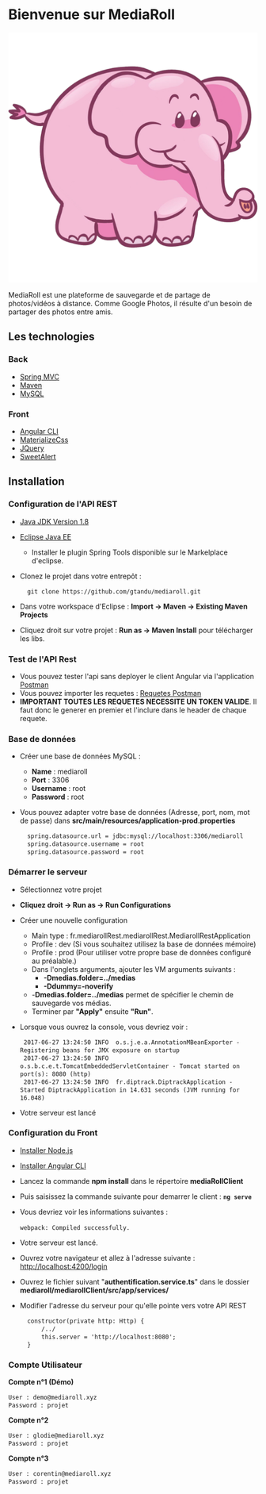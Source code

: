 # Bienvenue sur MediaRoll

![MediaRoll Logo](https://github.com/gtandu/mediaroll/blob/master/mediarollClient/src/assets/img/icon.png)

MediaRoll est une plateforme de sauvegarde et de partage de photos/vidéos à distance.
Comme Google Photos, il résulte d'un besoin de partager des photos entre amis.

##  Les technologies

### Back

* [Spring MVC](https://spring.io/)
* [Maven](https://maven.apache.org/)
* [MySQL](https://www.mysql.com/fr/)

### Front
* [Angular CLI](https://cli.angular.io/)
* [MaterializeCss](http://materializecss.com/)
* [JQuery](https://jquery.com/)
* [SweetAlert](http://t4t5.github.io/sweetalert/)

## Installation

### Configuration de l'API REST

* [Java JDK Version 1.8](http://www.oracle.com/technetwork/pt/java/javase/downloads/jdk8-downloads-2133151.html)
* [Eclipse Java EE](http://www.eclipse.org/downloads/packages/eclipse-ide-java-ee-developers/keplersr2)
	* Installer le plugin Spring Tools disponible sur le Markelplace d'eclipse.
* Clonez le projet dans votre entrepôt :

		git clone https://github.com/gtandu/mediaroll.git
* Dans votre workspace d'Eclipse : **Import -> Maven -> Existing Maven Projects**
* Cliquez droit sur votre projet : **Run as -> Maven Install** pour télécharger les libs.

### Test de l'API Rest

* Vous pouvez tester l'api sans deployer le client Angular via l'application [Postman](https://www.getpostman.com/)
* Vous pouvez importer les requetes :  [Requetes Postman](https://www.getpostman.com/collections/bb595da6078e2c677d69)
* **IMPORTANT TOUTES LES REQUETES NECESSITE UN TOKEN VALIDE**. Il faut donc le generer en premier et l'inclure dans le header de chaque requete. 

### Base de données

* Créer une base de données MySQL :
	* **Name** :  mediaroll
	* **Port** : 3306
	* **Username** : root
	* **Password** : root

* Vous pouvez adapter votre base de données (Adresse, port, nom, mot de passe) dans **src/main/resources/application-prod.properties**

		spring.datasource.url = jdbc:mysql://localhost:3306/mediaroll
		spring.datasource.username = root
		spring.datasource.password = root	
			
				
### Démarrer le serveur
* Sélectionnez votre projet
*  **Cliquez droit -> Run as -> Run Configurations**
*  Créer une nouvelle configuration
	* Main type : fr.mediarollRest.mediarollRest.MediarollRestApplication
	* Profile : dev (Si vous souhaitez utilisez la base de données mémoire)
	* Profile : prod (Pour utiliser votre propre base de données configuré au préalable.)
	* Dans l'onglets arguments, ajouter les VM arguments suivants :
		* **-Dmedias.folder=../medias**
		* **-Ddummy=-noverify**
	* -**Dmedias.folder=../medias** permet de spécifier le chemin de sauvegarde vos médias.
	* Terminer par **"Apply"** ensuite **"Run"**. 
*  Lorsque vous ouvrez la console, vous devriez voir  :

		2017-06-27 13:24:50 INFO  o.s.j.e.a.AnnotationMBeanExporter - Registering beans for JMX exposure on startup
		2017-06-27 13:24:50 INFO  o.s.b.c.e.t.TomcatEmbeddedServletContainer - Tomcat started on port(s): 8080 (http)
		2017-06-27 13:24:50 INFO  fr.diptrack.DiptrackApplication - Started DiptrackApplication in 14.631 seconds (JVM running for 16.048)
			
*  Votre serveur est lancé

### Configuration du Front

* [Installer Node.js](https://nodejs.org/en/)
* [Installer Angular CLI](https://cli.angular.io/)
* Lancez la commande **npm install** dans le répertoire **mediaRollClient**
* Puis saisissez la commande suivante pour demarrer le client :
**`ng serve`** 
* Vous devriez voir les informations suivantes :

	`webpack: Compiled successfully.`
      
* Votre serveur est lancé.
* Ouvrez votre navigateur et allez à l'adresse suivante : [http://localhost:4200/login](http://localhost:4200/login)
* Ouvrez le fichier suivant "**authentification.service.ts**" dans le dossier **mediaroll/mediarollClient/src/app/services/**
* Modifier l'adresse du serveur pour qu'elle pointe vers votre API REST

		constructor(private http: Http) {
			/../
        	this.server = 'http://localhost:8080';
        }

### Compte Utilisateur

**Compte n°1 (Démo)**

	User : demo@mediaroll.xyz
	Password : projet

**Compte n°2**

	User : glodie@mediaroll.xyz
	Password : projet

**Compte n°3**

	User : corentin@mediaroll.xyz
	Password : projet



